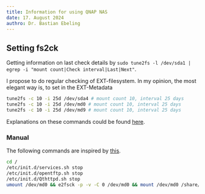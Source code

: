 ```yaml
---
title: Information for using QNAP NAS
date: 17. August 2024
authro: Dr. Bastian Ebeling
---
```


## Setting fs2ck

Getting information on last check details by `sudo tune2fs -l /dev/sda1 | egrep -i "mount count|Check interval|Last|Next"`.

I propose to do regular checking of EXT-filesystem.
In my opinion, the most elegant way is, to set in the EXT-Metadata

```sh
tune2fs -c 10 -i 25d /dev/sda4 # mount count 10, interval 25 days
tune2fs -c 10 -i 25d /dev/md0 # mount count 10, interval 25 days
tune2fs -c 10 -i 25d /dev/md9 # mount count 10, interval 25 days
```

Explanations on these commands could be found [here](https://man7.org/linux/man-pages/man8/tune2fs.8.html).

### Manual

The following commands are inspired by [this](https://maciej.lasyk.info/2023/Jan/05/unmounting-qnap-system-volume-to-perform-e2fsck/).

```sh
cd /
/etc/init.d/services.sh stop
/etc/init.d/opentftp.sh stop
/etc/init.d/Qthttpd.sh stop
umount /dev/md0 && e2fsck -p -v -C 0 /dev/md0 && mount /dev/md0 /share/MD0_DATA
```
